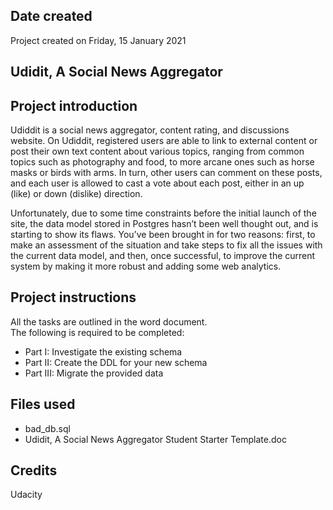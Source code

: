 ## Date created
Project created on Friday, 15 January 2021

## Udidit, A Social News Aggregator


## Project introduction
Udiddit is a social news aggregator, content rating, and discussions website. On Udiddit, registered users are able to link to external content or post their own text content about various topics, ranging from common topics such as photography and food, to more arcane ones such as horse masks or birds with arms. In turn, other users can comment on these posts, and each user is allowed to cast a vote about each post, either in an up (like) or down (dislike) direction.

Unfortunately, due to some time constraints before the initial launch of the site, the data model stored in Postgres hasn’t been well thought out, and is starting to show its flaws. You’ve been brought in for two reasons: first, to make an assessment of the situation and take steps to fix all the issues with the current data model, and then, once successful, to improve the current system by making it more robust and adding some web analytics.

## Project instructions
All the tasks are outlined in the word document.  
The following is required to be completed:
* Part I: Investigate the existing schema
* Part II: Create the DDL for your new schema
* Part III: Migrate the provided data

## Files used
* bad_db.sql
* Udidit, A Social News Aggregator Student Starter Template.doc

## Credits
Udacity
